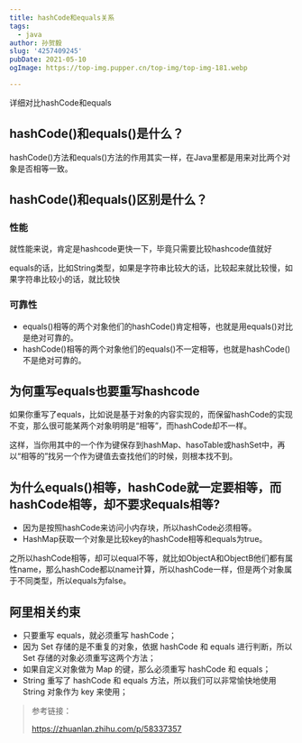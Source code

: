 ```yaml
---
title: hashCode和equals关系
tags:
  - java
author: 孙贺毅
slug: '4257409245'
pubDate: 2021-05-10
ogImage: https://top-img.pupper.cn/top-img/top-img-181.webp

---
```


 详细对比hashCode和equals

<!-- more -->

## **hashCode()和equals()是什么？**

hashCode()方法和equals()方法的作用其实一样，在Java里都是用来对比两个对象是否相等一致。

## hashCode()和equals()区别是什么？

### 性能

就性能来说，肯定是hashcode更快一下，毕竟只需要比较hashcode值就好

equals的话，比如String类型，如果是字符串比较大的话，比较起来就比较慢，如果字符串比较小的话，就比较快

### 可靠性

- equals()相等的两个对象他们的hashCode()肯定相等，也就是用equals()对比是绝对可靠的。
- hashCode()相等的两个对象他们的equals()不一定相等，也就是hashCode()不是绝对可靠的。

## 为何重写equals也要重写hashcode

如果你重写了equals，比如说是基于对象的内容实现的，而保留hashCode的实现不变，那么很可能某两个对象明明是“相等”，而hashCode却不一样。

这样，当你用其中的一个作为键保存到hashMap、hasoTable或hashSet中，再以“相等的”找另一个作为键值去查找他们的时候，则根本找不到。

## **为什么equals()相等，hashCode就一定要相等，而hashCode相等，却不要求equals相等?**

- 因为是按照hashCode来访问小内存块，所以hashCode必须相等。
- HashMap获取一个对象是比较key的hashCode相等和equals为true。

之所以hashCode相等，却可以equal不等，就比如ObjectA和ObjectB他们都有属性name，那么hashCode都以name计算，所以hashCode一样，但是两个对象属于不同类型，所以equals为false。

## 阿里相关约束

- 只要重写 equals，就必须重写 hashCode；
- 因为 Set 存储的是不重复的对象，依据 hashCode 和 equals 进行判断，所以 Set 存储的对象必须重写这两个方法；
- 如果自定义对象做为 Map 的键，那么必须重写 hashCode 和 equals；
- String 重写了 hashCode 和 equals 方法，所以我们可以非常愉快地使用 String 对象作为 key 来使用；

> 参考链接：
>
> https://zhuanlan.zhihu.com/p/58337357